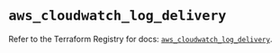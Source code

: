 # `aws_cloudwatch_log_delivery`

Refer to the Terraform Registry for docs: [`aws_cloudwatch_log_delivery`](https://registry.terraform.io/providers/hashicorp/aws/6.6.0/docs/resources/cloudwatch_log_delivery).
